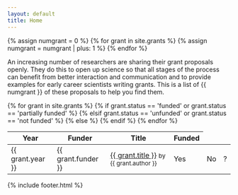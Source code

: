 ```yaml
---
layout: default
title: Home
---
```


{% assign numgrant = 0 %}
{% for grant in site.grants %}
  {% assign numgrant = numgrant | plus: 1 %}
{% endfor %}

An increasing number of researchers are sharing their grant proposals
openly. They do this to open up science so that all stages of the process can
benefit from better interaction and communication and to provide examples for
early career scientists writing grants. This is a list of {{ numgrant }} of
these proposals to help you find them.


<table id='main_table'>
  <thead>
  <tr>
    <th>Year</th>
    <th>Funder</th>
    <th>Title</th>
    <th>Funded</th>
  </tr>
  </thead>

  <tbody>
{% for grant in site.grants %}
  <tr>
    <td>{{ grant.year }}</td>
	<td>{{ grant.funder }}</td>
	<td><a href="{{ grant.link }}">{{ grant.title }}</a> <small> by {{ grant.author }}</small></td>
	{% if grant.status == 'funded' or grant.status == 'partially funded' %}
	  <td>Yes</td>
	{% elsif grant.status == 'unfunded' or grant.status == 'not funded' %}
	  <td>No</td>
	{% else %}
	  <td>?</td>
	{% endif %}
  </tr>
{% endfor %}
  </tbody>
</table>

{% include footer.html %}
